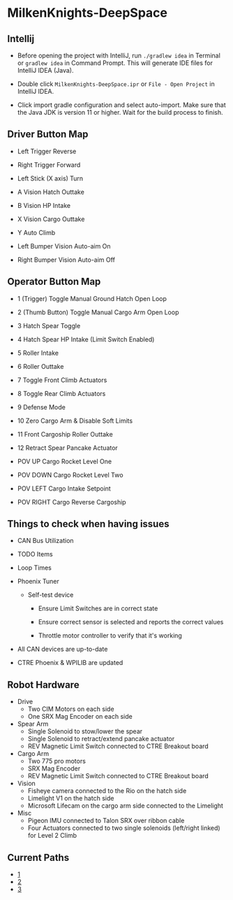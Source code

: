 # MilkenKnights-DeepSpace

## Intellij
- Before opening the project with IntelliJ, run `./gradlew idea` in Terminal or `gradlew idea` in Command Prompt. This will generate IDE files for IntelliJ IDEA (Java).

- Double click `MilkenKnights-DeepSpace.ipr` or `File - Open Project` in IntelliJ IDEA.

- Click import gradle configuration and select auto-import. Make sure that the Java JDK is version 11 or higher. Wait for the build process to finish.

## Driver Button Map

- Left Trigger Reverse

- Right Trigger Forward

- Left Stick (X axis) Turn

- A Vision Hatch Outtake

- B Vision HP Intake

- X Vision Cargo Outtake

- Y Auto Climb

- Left Bumper Vision Auto-aim On

- Right Bumper Vision Auto-aim Off

## Operator Button Map

- 1 (Trigger) Toggle Manual Ground Hatch Open Loop

- 2 (Thumb Button) Toggle Manual Cargo Arm Open Loop

- 3 Hatch Spear Toggle

- 4 Hatch Spear HP Intake (Limit Switch Enabled)

- 5 Roller Intake

- 6 Roller Outtake

- 7 Toggle Front Climb Actuators

- 8 Toggle Rear Climb Actuators

- 9 Defense Mode

- 10 Zero Cargo Arm & Disable Soft Limits

- 11 Front Cargoship Roller Outtake

- 12 Retract Spear Pancake Actuator

- POV UP Cargo Rocket Level One

- POV DOWN Cargo Rocket Level Two

- POV LEFT Cargo Intake Setpoint

- POV RIGHT Cargo Reverse Cargoship

## Things to check when having issues

- CAN Bus Utilization

- TODO Items

- Loop Times

- Phoenix Tuner

  - Self-test device
  
    - Ensure Limit Switches are in correct state
    
    - Ensure correct sensor is selected and reports the correct values
    
    - Throttle motor controller to verify that it's working

- All CAN devices are up-to-date

- CTRE Phoenix & WPILIB are updated

## Robot Hardware

- Drive
  - Two CIM Motors on each side
  - One SRX Mag Encoder on each side
- Spear Arm
  - Single Solenoid to stow/lower the spear
  - Single Solenoid to retract/extend pancake actuator
  - REV Magnetic Limit Switch connected to CTRE Breakout board
- Cargo Arm
  - Two 775 pro motors
  - SRX Mag Encoder
  - REV Magnetic Limit Switch connected to CTRE Breakout board
- Vision
  - Fisheye camera connected to the Rio on the hatch side
  - Limelight V1 on the hatch side
  - Microsoft Lifecam on the cargo arm side connected to the Limelight
- Misc
  - Pigeon IMU connected to Talon SRX over ribbon cable
  - Four Actuators connected to two single solenoids (left/right linked) for Level 2 Climb

## Current Paths

- [1](https://themilkenknights.github.io/MilkenKnights-DeepSpace/path_visualizer/index.html?%5B%7B%22position%22:%7B%22x%22:68,%22y%22:114%7D,%22theta%22:0,%22comment%22:%22%22%7D,%7B%22position%22:%7B%22x%22:155,%22y%22:150%7D,%22theta%22:0,%22comment%22:%22%22%7D%5D)
- [2](https://themilkenknights.github.io/MilkenKnights-DeepSpace/path_visualizer/index.html?%5B%7B%22position%22:%7B%22x%22:204,%22y%22:150%7D,%22theta%22:0,%22comment%22:%22%22%7D,%7B%22position%22:%7B%22x%22:200,%22y%22:150%7D,%22theta%22:0,%22comment%22:%22%22%7D,%7B%22position%22:%7B%22x%22:170,%22y%22:180%7D,%22theta%22:1.5707499999936907,%22comment%22:%22%22%7D,%7B%22position%22:%7B%22x%22:65,%22y%22:26%7D,%22theta%22:0,%22comment%22:%22%22%7D%5D)
- [3](https://themilkenknights.github.io/MilkenKnights-DeepSpace/path_visualizer/index.html?%5B%7B%22position%22:%7B%22x%22:20,%22y%22:26%7D,%22theta%22:0.05235833333312303,%22comment%22:%22%22%7D,%7B%22position%22:%7B%22x%22:232,%22y%22:92%7D,%22theta%22:0.08726388888853838,%22comment%22:%22%22%7D,%7B%22position%22:%7B%22x%22:262,%22y%22:72%7D,%22theta%22:1.6580138888822291,%22comment%22:%22%22%7D%5D)
